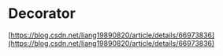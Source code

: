# Decorator
[https://blog.csdn.net/liang19890820/article/details/66973836](https://blog.csdn.net/liang19890820/article/details/66973836)